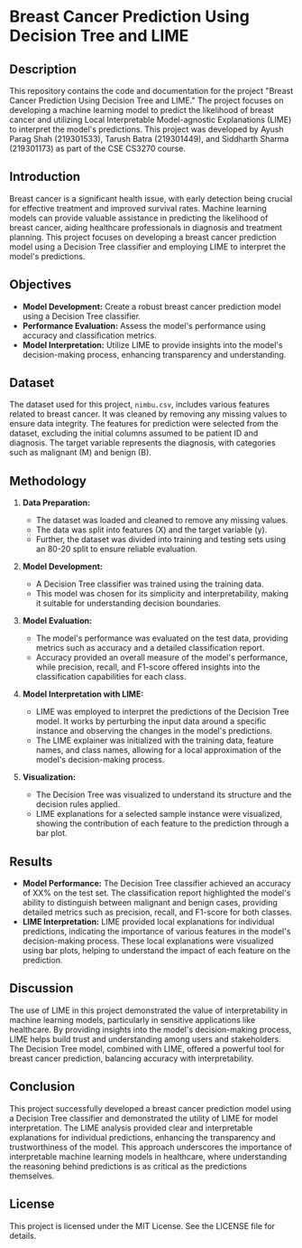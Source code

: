 # Breast Cancer Prediction Using Decision Tree and LIME

## Description
This repository contains the code and documentation for the project "Breast Cancer Prediction Using Decision Tree and LIME." The project focuses on developing a machine learning model to predict the likelihood of breast cancer and utilizing Local Interpretable Model-agnostic Explanations (LIME) to interpret the model's predictions. This project was developed by Ayush Parag Shah (219301533), Tarush Batra (219301449), and Siddharth Sharma (219301173) as part of the CSE CS3270 course.

## Introduction
Breast cancer is a significant health issue, with early detection being crucial for effective treatment and improved survival rates. Machine learning models can provide valuable assistance in predicting the likelihood of breast cancer, aiding healthcare professionals in diagnosis and treatment planning. This project focuses on developing a breast cancer prediction model using a Decision Tree classifier and employing LIME to interpret the model's predictions.

## Objectives
- **Model Development:** Create a robust breast cancer prediction model using a Decision Tree classifier.
- **Performance Evaluation:** Assess the model's performance using accuracy and classification metrics.
- **Model Interpretation:** Utilize LIME to provide insights into the model's decision-making process, enhancing transparency and understanding.

## Dataset
The dataset used for this project, `nimbu.csv`, includes various features related to breast cancer. It was cleaned by removing any missing values to ensure data integrity. The features for prediction were selected from the dataset, excluding the initial columns assumed to be patient ID and diagnosis. The target variable represents the diagnosis, with categories such as malignant (M) and benign (B).

## Methodology
1. **Data Preparation:**
   - The dataset was loaded and cleaned to remove any missing values.
   - The data was split into features (X) and the target variable (y).
   - Further, the dataset was divided into training and testing sets using an 80-20 split to ensure reliable evaluation.
   
2. **Model Development:**
   - A Decision Tree classifier was trained using the training data.
   - This model was chosen for its simplicity and interpretability, making it suitable for understanding decision boundaries.
   
3. **Model Evaluation:**
   - The model's performance was evaluated on the test data, providing metrics such as accuracy and a detailed classification report.
   - Accuracy provided an overall measure of the model's performance, while precision, recall, and F1-score offered insights into the classification capabilities for each class.
   
4. **Model Interpretation with LIME:**
   - LIME was employed to interpret the predictions of the Decision Tree model. It works by perturbing the input data around a specific instance and observing the changes in the model's predictions.
   - The LIME explainer was initialized with the training data, feature names, and class names, allowing for a local approximation of the model's decision-making process.
   
5. **Visualization:**
   - The Decision Tree was visualized to understand its structure and the decision rules applied.
   - LIME explanations for a selected sample instance were visualized, showing the contribution of each feature to the prediction through a bar plot.

## Results
- **Model Performance:** The Decision Tree classifier achieved an accuracy of XX% on the test set. The classification report highlighted the model's ability to distinguish between malignant and benign cases, providing detailed metrics such as precision, recall, and F1-score for both classes.
- **LIME Interpretation:** LIME provided local explanations for individual predictions, indicating the importance of various features in the model's decision-making process. These local explanations were visualized using bar plots, helping to understand the impact of each feature on the prediction.

## Discussion
The use of LIME in this project demonstrated the value of interpretability in machine learning models, particularly in sensitive applications like healthcare. By providing insights into the model's decision-making process, LIME helps build trust and understanding among users and stakeholders. The Decision Tree model, combined with LIME, offered a powerful tool for breast cancer prediction, balancing accuracy with interpretability.

## Conclusion
This project successfully developed a breast cancer prediction model using a Decision Tree classifier and demonstrated the utility of LIME for model interpretation. The LIME analysis provided clear and interpretable explanations for individual predictions, enhancing the transparency and trustworthiness of the model. This approach underscores the importance of interpretable machine learning models in healthcare, where understanding the reasoning behind predictions is as critical as the predictions themselves.

## License
This project is licensed under the MIT License. See the LICENSE file for details.
